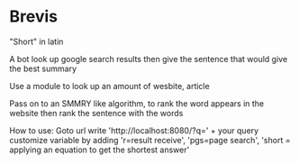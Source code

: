 # Brevis
"Short" in latin

A bot look up google search results then give the sentence that would give the best summary

Use a module to look up an amount of wesbite, article

Pass on to an SMMRY like algorithm, to rank the word appears in the website then rank the sentence with the words

How to use:
Goto url
write 'http://localhost:8080/?q=' + your query
customize variable by adding 'r=result receive', 'pgs=page search', 'short = applying an equation to get the shortest answer'
